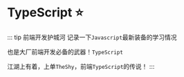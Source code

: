 # TypeScript :star:
::: tip 前端开发护城河
记录一下`Javascript`最新装备的学习情况

也是大厂前端开发必备的武器！`TypeScript`

江湖上有着，上单`TheShy`，前端`TypeScript`的传说！
:::